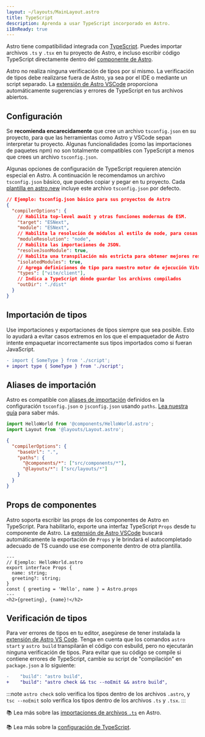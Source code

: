 ```yaml
---
layout: ~/layouts/MainLayout.astro
title: TypeScript
description: Aprenda a usar TypeScript incorporado en Astro.
i18nReady: true
---
```


Astro tiene compatibilidad integrada con [TypeScript](https://www.typescriptlang.org/). Puedes importar archivos `.ts` y `.tsx` en tu proyecto de Astro, e incluso escribir código TypeScript directamente dentro del [componente de Astro](/es/core-concepts/astro-components/#script-del-componente).

Astro no realiza ninguna verificación de tipos por sí mismo. La verificación de tipos debe realizarse fuera de Astro, ya sea por el IDE o mediante un script separado. La [extensión de Astro VSCode](/es/editor-setup/) proporciona automáticamente sugerencias y errores de TypeScript en tus archivos abiertos.

## Configuración

Se **recomienda encarecidamente** que cree un archivo `tsconfig.json` en su proyecto, para que las herramientas como Astro y VSCode sepan interpretar tu proyecto. Algunas funcionalidades (como las importaciones de paquetes npm) no son totalmente compatibles con TypeScript a menos que crees un archivo `tsconfig.json`.

Algunas opciones de configuración de TypeScript requieren atención especial en Astro. A continuación le recomendamos un archivo `tsconfig.json` básico, que puedes copiar y pegar en tu proyecto. Cada [plantilla en astro.new](https://astro.new/) incluye este archivo `tsconfig.json` por defecto.

```json
// Ejemplo: tsconfig.json básico para sus proyectos de Astro
{
  "compilerOptions": {
    // Habilita top-level await y otras funciones modernas de ESM.
    "target": "ESNext",
    "module": "ESNext",
    // Habilita la resolución de módulos al estilo de node, para cosas como importaciones de paquetes npm.
    "moduleResolution": "node",
    // Habilita las importaciones de JSON.
    "resolveJsonModule": true,
    // Habilita una transpilación más estricta para obtener mejores resultados.
    "isolatedModules": true,
    // Agrega definiciones de tipo para nuestro motor de ejecución Vite.
    "types": ["vite/client"],
    // Indica a TypeScript dónde guardar los archivos compilados
    "outDir": "./dist"
  }
}
```

## Importación de tipos

Use importaciones y exportaciones de tipos siempre que sea posible. Esto lo ayudará a evitar casos extremos en los que el empaquetador de Astro intente empaquetar incorrectamente sus tipos importados como si fueran JavaScript.

```diff
- import { SomeType } from './script';
+ import type { SomeType } from './script';
```

## Aliases de importación

Astro es compatible con [aliases de importación](/es/guides/aliases/) definidos en la configuración `tsconfig.json` o `jsconfig.json` usando `paths`. [Lea nuestra guía](/es/guides/aliases/) para saber más.

```ts
import HelloWorld from '@components/HelloWorld.astro';
import Layout from '@layouts/Layout.astro';
```

```json
{
  "compilerOptions": {
    "baseUrl": ".",
    "paths": {
      "@components/*": ["src/components/*"],
      "@layouts/*": ["src/layouts/*"]
    }
  }
}
```

## Props de componentes

Astro soporta escribir las props de los componentes de Astro en TypeScript. Para habilitarlo, exporte una interfaz TypeScript `Props` desde tu componente de Astro. La [extensión de Astro VSCode](/es/editor-setup/) buscará automáticamente la exportación de `Props` y le brindará el autocompletado adecuado de TS cuando use ese componente dentro de otra plantilla.

```astro
---
// Ejemplo: HelloWorld.astro
export interface Props {
  name: string;
  greeting?: string;
}
const { greeting = 'Hello', name } = Astro.props
---
<h2>{greeting}, {name}!</h2>
```

## Verificación de tipos

Para ver errores de tipos en tu editor, asegúrese de tener instalada la [extensión de Astro VS Code](/es/editor-setup/). Tenga en cuenta que los comandos `astro start` y `astro build` transpilarán el código con esbuild, pero no ejecutarán ninguna verificación de tipos. Para evitar que su código se compile si contiene errores de TypeScript, cambie su script de "compilación" en `package.json` a lo siguiente:

```diff
-    "build": "astro build",
+    "build": "astro check && tsc --noEmit && astro build",
```

:::note
`astro check` solo verifica los tipos dentro de los archivos `.astro`, y `tsc --noEmit` solo verifica los tipos dentro de los archivos `.ts` y `.tsx`.
:::

📚 Lea más sobre las [importaciones de archivos `.ts`](/es/guides/imports/#typescript) en Astro.

📚 Lea más sobre la [configuración de TypeScript](https://www.typescriptlang.org/tsconfig/).
